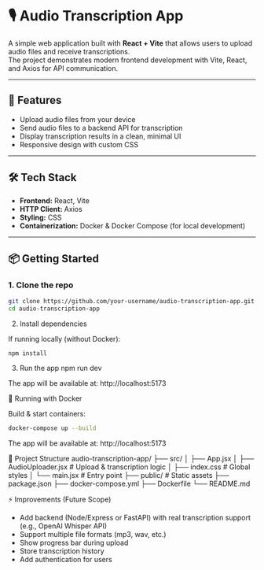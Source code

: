 # 🎙️ Audio Transcription App

A simple web application built with **React + Vite** that allows users to upload audio files and receive transcriptions.  
The project demonstrates modern frontend development with Vite, React, and Axios for API communication.

---

## 🚀 Features
- Upload audio files from your device
- Send audio files to a backend API for transcription
- Display transcription results in a clean, minimal UI
- Responsive design with custom CSS

---

## 🛠️ Tech Stack
- **Frontend:** React, Vite
- **HTTP Client:** Axios
- **Styling:** CSS
- **Containerization:** Docker & Docker Compose (for local development)

---

## 📦 Getting Started

### 1. Clone the repo
```bash
git clone https://github.com/your-username/audio-transcription-app.git
cd audio-transcription-app
```

2. Install dependencies

If running locally (without Docker):
```
npm install
```

3. Run the app
npm run dev


The app will be available at: http://localhost:5173

🐳 Running with Docker

Build & start containers:

```bash
docker-compose up --build
```

The app will be available at: http://localhost:5173


📂 Project Structure
audio-transcription-app/
├── src/
│   ├── App.jsx
│   ├── AudioUploader.jsx   # Upload & transcription logic
│   ├── index.css           # Global styles
│   └── main.jsx            # Entry point
├── public/                 # Static assets
├── package.json
├── docker-compose.yml
├── Dockerfile
└── README.md


⚡ Improvements (Future Scope)

- Add backend (Node/Express or FastAPI) with real transcription support (e.g., OpenAI Whisper API)
- Support multiple file formats (mp3, wav, etc.)
- Show progress bar during upload
- Store transcription history
- Add authentication for users
